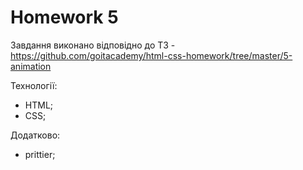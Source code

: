 # Homework 5
Завдання виконано відповідно до ТЗ - https://github.com/goitacademy/html-css-homework/tree/master/5-animation

Технології:
 - HTML;
 - CSS;

Додатково:
 - prittier;
